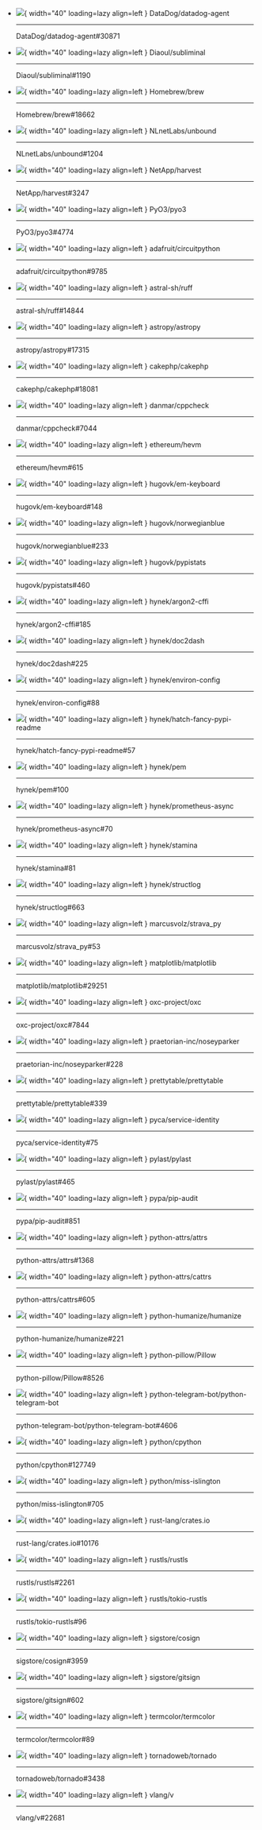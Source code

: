 
-   ![](https://github.com/DataDog.png?size=40){ width="40" loading=lazy align=left } DataDog/datadog-agent

    ---

    DataDog/datadog-agent#30871

-   ![](https://github.com/Diaoul.png?size=40){ width="40" loading=lazy align=left } Diaoul/subliminal

    ---

    Diaoul/subliminal#1190

-   ![](https://github.com/Homebrew.png?size=40){ width="40" loading=lazy align=left } Homebrew/brew

    ---

    Homebrew/brew#18662

-   ![](https://github.com/NLnetLabs.png?size=40){ width="40" loading=lazy align=left } NLnetLabs/unbound

    ---

    NLnetLabs/unbound#1204

-   ![](https://github.com/NetApp.png?size=40){ width="40" loading=lazy align=left } NetApp/harvest

    ---

    NetApp/harvest#3247

-   ![](https://github.com/PyO3.png?size=40){ width="40" loading=lazy align=left } PyO3/pyo3

    ---

    PyO3/pyo3#4774

-   ![](https://github.com/adafruit.png?size=40){ width="40" loading=lazy align=left } adafruit/circuitpython

    ---

    adafruit/circuitpython#9785

-   ![](https://github.com/astral-sh.png?size=40){ width="40" loading=lazy align=left } astral-sh/ruff

    ---

    astral-sh/ruff#14844

-   ![](https://github.com/astropy.png?size=40){ width="40" loading=lazy align=left } astropy/astropy

    ---

    astropy/astropy#17315

-   ![](https://github.com/cakephp.png?size=40){ width="40" loading=lazy align=left } cakephp/cakephp

    ---

    cakephp/cakephp#18081

-   ![](https://github.com/danmar.png?size=40){ width="40" loading=lazy align=left } danmar/cppcheck

    ---

    danmar/cppcheck#7044

-   ![](https://github.com/ethereum.png?size=40){ width="40" loading=lazy align=left } ethereum/hevm

    ---

    ethereum/hevm#615

-   ![](https://github.com/hugovk.png?size=40){ width="40" loading=lazy align=left } hugovk/em-keyboard

    ---

    hugovk/em-keyboard#148

-   ![](https://github.com/hugovk.png?size=40){ width="40" loading=lazy align=left } hugovk/norwegianblue

    ---

    hugovk/norwegianblue#233

-   ![](https://github.com/hugovk.png?size=40){ width="40" loading=lazy align=left } hugovk/pypistats

    ---

    hugovk/pypistats#460

-   ![](https://github.com/hynek.png?size=40){ width="40" loading=lazy align=left } hynek/argon2-cffi

    ---

    hynek/argon2-cffi#185

-   ![](https://github.com/hynek.png?size=40){ width="40" loading=lazy align=left } hynek/doc2dash

    ---

    hynek/doc2dash#225

-   ![](https://github.com/hynek.png?size=40){ width="40" loading=lazy align=left } hynek/environ-config

    ---

    hynek/environ-config#88

-   ![](https://github.com/hynek.png?size=40){ width="40" loading=lazy align=left } hynek/hatch-fancy-pypi-readme

    ---

    hynek/hatch-fancy-pypi-readme#57

-   ![](https://github.com/hynek.png?size=40){ width="40" loading=lazy align=left } hynek/pem

    ---

    hynek/pem#100

-   ![](https://github.com/hynek.png?size=40){ width="40" loading=lazy align=left } hynek/prometheus-async

    ---

    hynek/prometheus-async#70

-   ![](https://github.com/hynek.png?size=40){ width="40" loading=lazy align=left } hynek/stamina

    ---

    hynek/stamina#81

-   ![](https://github.com/hynek.png?size=40){ width="40" loading=lazy align=left } hynek/structlog

    ---

    hynek/structlog#663

-   ![](https://github.com/marcusvolz.png?size=40){ width="40" loading=lazy align=left } marcusvolz/strava_py

    ---

    marcusvolz/strava_py#53

-   ![](https://github.com/matplotlib.png?size=40){ width="40" loading=lazy align=left } matplotlib/matplotlib

    ---

    matplotlib/matplotlib#29251

-   ![](https://github.com/oxc-project.png?size=40){ width="40" loading=lazy align=left } oxc-project/oxc

    ---

    oxc-project/oxc#7844

-   ![](https://github.com/praetorian-inc.png?size=40){ width="40" loading=lazy align=left } praetorian-inc/noseyparker

    ---

    praetorian-inc/noseyparker#228

-   ![](https://github.com/prettytable.png?size=40){ width="40" loading=lazy align=left } prettytable/prettytable

    ---

    prettytable/prettytable#339

-   ![](https://github.com/pyca.png?size=40){ width="40" loading=lazy align=left } pyca/service-identity

    ---

    pyca/service-identity#75

-   ![](https://github.com/pylast.png?size=40){ width="40" loading=lazy align=left } pylast/pylast

    ---

    pylast/pylast#465

-   ![](https://github.com/pypa.png?size=40){ width="40" loading=lazy align=left } pypa/pip-audit

    ---

    pypa/pip-audit#851

-   ![](https://github.com/python-attrs.png?size=40){ width="40" loading=lazy align=left } python-attrs/attrs

    ---

    python-attrs/attrs#1368

-   ![](https://github.com/python-attrs.png?size=40){ width="40" loading=lazy align=left } python-attrs/cattrs

    ---

    python-attrs/cattrs#605

-   ![](https://github.com/python-humanize.png?size=40){ width="40" loading=lazy align=left } python-humanize/humanize

    ---

    python-humanize/humanize#221

-   ![](https://github.com/python-pillow.png?size=40){ width="40" loading=lazy align=left } python-pillow/Pillow

    ---

    python-pillow/Pillow#8526

-   ![](https://github.com/python-telegram-bot.png?size=40){ width="40" loading=lazy align=left } python-telegram-bot/python-telegram-bot

    ---

    python-telegram-bot/python-telegram-bot#4606

-   ![](https://github.com/python.png?size=40){ width="40" loading=lazy align=left } python/cpython

    ---

    python/cpython#127749

-   ![](https://github.com/python.png?size=40){ width="40" loading=lazy align=left } python/miss-islington

    ---

    python/miss-islington#705

-   ![](https://github.com/rust-lang.png?size=40){ width="40" loading=lazy align=left } rust-lang/crates.io

    ---

    rust-lang/crates.io#10176

-   ![](https://github.com/rustls.png?size=40){ width="40" loading=lazy align=left } rustls/rustls

    ---

    rustls/rustls#2261

-   ![](https://github.com/rustls.png?size=40){ width="40" loading=lazy align=left } rustls/tokio-rustls

    ---

    rustls/tokio-rustls#96

-   ![](https://github.com/sigstore.png?size=40){ width="40" loading=lazy align=left } sigstore/cosign

    ---

    sigstore/cosign#3959

-   ![](https://github.com/sigstore.png?size=40){ width="40" loading=lazy align=left } sigstore/gitsign

    ---

    sigstore/gitsign#602

-   ![](https://github.com/termcolor.png?size=40){ width="40" loading=lazy align=left } termcolor/termcolor

    ---

    termcolor/termcolor#89

-   ![](https://github.com/tornadoweb.png?size=40){ width="40" loading=lazy align=left } tornadoweb/tornado

    ---

    tornadoweb/tornado#3438

-   ![](https://github.com/vlang.png?size=40){ width="40" loading=lazy align=left } vlang/v

    ---

    vlang/v#22681
